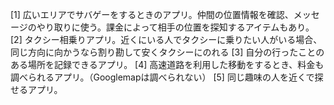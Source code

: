 [1] 広いエリアでサバゲーをするときのアプリ。仲間の位置情報を確認、メッセージのやり取りに使う。課金によって相手の位置を探知するアイテムもあり。
[2] タクシー相乗りアプリ。近くにいる人でタクシーに乗りたい人がいる場合、同じ方向に向かうなら割り勘して安くタクシーにのれる
[3] 自分の行ったことのある場所を記録できるアプリ。
[4] 高速道路を利用した移動をするとき、料金も調べられるアプリ。（Googlemapは調べられない）
[5] 同じ趣味の人を近くで探せるアプリ。
